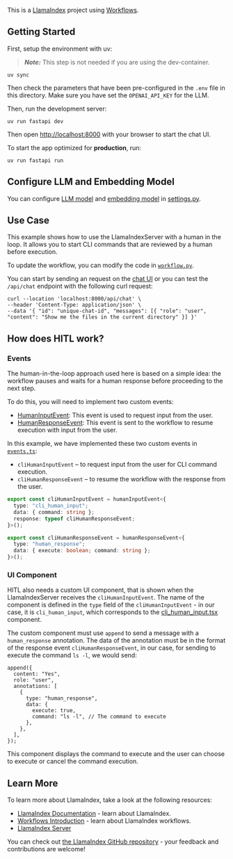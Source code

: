 This is a [LlamaIndex](https://www.llamaindex.ai/) project using [Workflows](https://docs.llamaindex.ai/en/stable/understanding/workflows/).

## Getting Started

First, setup the environment with uv:

> **_Note:_** This step is not needed if you are using the dev-container.

```shell
uv sync
```

Then check the parameters that have been pre-configured in the `.env` file in this directory.
Make sure you have set the `OPENAI_API_KEY` for the LLM.

Then, run the development server:

```shell
uv run fastapi dev
```

Then open [http://localhost:8000](http://localhost:8000) with your browser to start the chat UI.

To start the app optimized for **production**, run:

```
uv run fastapi run
```

## Configure LLM and Embedding Model

You can configure [LLM model](https://docs.llamaindex.ai/en/stable/module_guides/models/llms) and [embedding model](https://docs.llamaindex.ai/en/stable/module_guides/models/embeddings) in [settings.py](app/settings.py).

## Use Case

This example shows how to use the LlamaIndexServer with a human in the loop. It allows you to start CLI commands that are reviewed by a human before execution.

To update the workflow, you can modify the code in [`workflow.py`](app/workflow.py).

You can start by sending an request on the [chat UI](http://localhost:8000) or you can test the `/api/chat` endpoint with the following curl request:

```
curl --location 'localhost:8000/api/chat' \
--header 'Content-Type: application/json' \
--data '{ "id": "unique-chat-id", "messages": [{ "role": "user", "content": "Show me the files in the current directory" }] }'
```

## How does HITL work?

### Events

The human-in-the-loop approach used here is based on a simple idea: the workflow pauses and waits for a human response before proceeding to the next step.

To do this, you will need to implement two custom events:

- [HumanInputEvent](https://github.com/run-llama/create-llama/blob/main/packages/server/src/utils/hitl/events.ts): This event is used to request input from the user.
- [HumanResponseEvent](https://github.com/run-llama/create-llama/blob/main/packages/server/src/utils/hitl/events.ts): This event is sent to the workflow to resume execution with input from the user.

In this example, we have implemented these two custom events in [`events.ts`](src/app/events.ts):

- `cliHumanInputEvent` – to request input from the user for CLI command execution.
- `cliHumanResponseEvent` – to resume the workflow with the response from the user.

```typescript
export const cliHumanInputEvent = humanInputEvent<{
  type: "cli_human_input";
  data: { command: string };
  response: typeof cliHumanResponseEvent;
}>();

export const cliHumanResponseEvent = humanResponseEvent<{
  type: "human_response";
  data: { execute: boolean; command: string };
}>();
```

### UI Component

HITL also needs a custom UI component, that is shown when the LlamaIndexServer receives the `cliHumanInputEvent`. The name of the component is defined in the `type` field of the `cliHumanInputEvent` - in our case, it is `cli_human_input`, which corresponds to the [cli_human_input.tsx](./components/cli_human_input.tsx) component.

The custom component must use `append` to send a message with a `human_response` annotation. The data of the annotation must be in the format of the response event `cliHumanResponseEvent`, in our case, for sending to execute the command `ls -l`, we would send:

```tsx
append({
  content: "Yes",
  role: "user",
  annotations: [
    {
      type: "human_response",
      data: {
        execute: true,
        command: "ls -l", // The command to execute
      },
    },
  ],
});
```

This component displays the command to execute and the user can choose to execute or cancel the command execution.

## Learn More

To learn more about LlamaIndex, take a look at the following resources:

- [LlamaIndex Documentation](https://docs.llamaindex.ai) - learn about LlamaIndex.
- [Workflows Introduction](https://docs.llamaindex.ai/en/stable/understanding/workflows/) - learn about LlamaIndex workflows.
- [LlamaIndex Server](https://pypi.org/project/llama-index-server/)

You can check out [the LlamaIndex GitHub repository](https://github.com/run-llama/llama_index) - your feedback and contributions are welcome!
